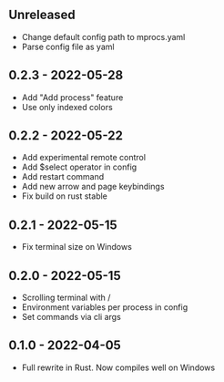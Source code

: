 ## Unreleased

- Change default config path to mprocs.yaml
- Parse config file as yaml

## 0.2.3 - 2022-05-28

- Add "Add process" feature
- Use only indexed colors

## 0.2.2 - 2022-05-22

- Add experimental remote control
- Add $select operator in config
- Add restart command
- Add new arrow and page keybindings
- Fix build on rust stable

## 0.2.1 - 2022-05-15

- Fix terminal size on Windows

## 0.2.0 - 2022-05-15

- Scrolling terminal with <C-u>/<C-d>
- Environment variables per process in config
- Set commands via cli args

## 0.1.0 - 2022-04-05

- Full rewrite in Rust. Now compiles well on Windows
